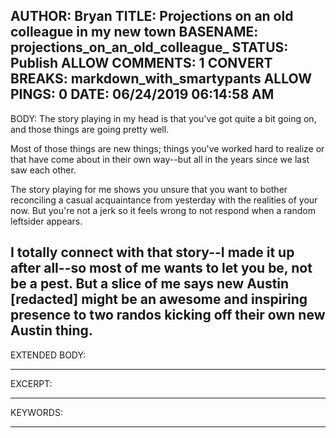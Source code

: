 AUTHOR: Bryan
TITLE: Projections on an old colleague in my new town
BASENAME: projections_on_an_old_colleague_
STATUS: Publish
ALLOW COMMENTS: 1
CONVERT BREAKS: markdown_with_smartypants
ALLOW PINGS: 0
DATE: 06/24/2019 06:14:58 AM
-----
BODY:
The story playing in my head is that you've got quite a bit going on, and those things are going pretty well. 

Most of those things are new things; things you've worked hard to realize or that have come about in their own way--but all in the years since we last saw each other. 

The story playing for me shows you unsure that you want to bother reconciling a casual acquaintance from yesterday with the realities of your now. But you're not a jerk so it feels wrong to not respond when a random leftsider appears. 

I totally connect with that story--I made it up after all--so most of me wants to let you be, not be a pest. But a slice of me says new Austin [redacted] might be an awesome and inspiring presence to two randos kicking off their own new Austin thing.
-----
EXTENDED BODY:

-----
EXCERPT:

-----
KEYWORDS:

-----


